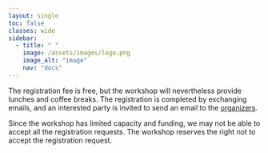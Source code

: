 ```yaml
---
layout: single
toc: false
classes: wide
sidebar:  
  - title: " "   
    image: /assets/images/logo.png
    image_alt: "image"
    nav: "docs"
---
```


The registration fee is free, but the workshop will nevertheless provide lunches and coffee breaks. The registration is completed by exchanging emails, and an interested party is invited to send an email to the [organizers]("/#contact-information").

Since the workshop has limited capacity and funding, we may not be able to accept all the registration requests. The workshop reserves the right not to accept the registration request.
